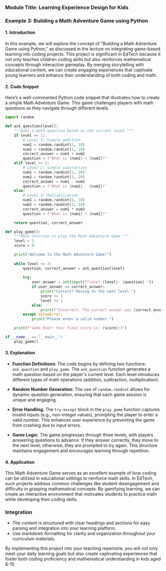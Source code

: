 ### Module Title: Learning Experience Design for Kids

### Example 3: Building a Math Adventure Game using Python

#### 1. Introduction
In this example, we will explore the concept of "Building a Math Adventure Game using Python," as discussed in the lecture on integrating game-based learning into coding projects. This project is significant in EdTech because it not only teaches children coding skills but also reinforces mathematical concepts through interactive gameplay. By merging storytelling with educational content, we can create engaging experiences that captivate young learners and enhance their understanding of both coding and math.

#### 2. Code Snippet
Here’s a well-commented Python code snippet that illustrates how to create a simple Math Adventure Game. This game challenges players with math questions as they navigate through different levels.

```python
import random

def ask_question(level):
    """Asks a math question based on the current level."""
    if level == 1:
        # Level 1: Simple addition
        num1 = random.randint(1, 10)
        num2 = random.randint(1, 10)
        correct_answer = num1 + num2
        question = f"What is {num1} + {num2}?"
    elif level == 2:
        # Level 2: Simple subtraction
        num1 = random.randint(1, 20)
        num2 = random.randint(1, 20)
        correct_answer = num1 - num2
        question = f"What is {num1} - {num2}?"
    else:
        # Level 3: Multiplication
        num1 = random.randint(1, 10)
        num2 = random.randint(1, 10)
        correct_answer = num1 * num2
        question = f"What is {num1} * {num2}?"

    return question, correct_answer

def play_game():
    """Main function to play the Math Adventure Game."""
    level = 1
    score = 0

    print("Welcome to the Math Adventure Game!")
    
    while level <= 3:
        question, correct_answer = ask_question(level)
        
        try:
            user_answer = int(input(f"Level {level}: {question} "))
            if user_answer == correct_answer:
                print("Correct! Moving to the next level.")
                score += 1
                level += 1
            else:
                print(f"Incorrect. The correct answer was {correct_answer}. Try again!")
        except ValueError:
            print("Please enter a valid number.")

    print(f"Game Over! Your final score is: {score}/3")

if __name__ == "__main__":
    play_game()
```

#### 3. Explanation
- **Function Definitions**: The code begins by defining two functions: `ask_question` and `play_game`. The `ask_question` function generates a math question based on the player's current level. Each level introduces different types of math operations (addition, subtraction, multiplication).
  
- **Random Number Generation**: The use of `random.randint` allows for dynamic question generation, ensuring that each game session is unique and engaging.

- **Error Handling**: The `try-except` block in the `play_game` function captures invalid inputs (e.g., non-integer values), prompting the player to enter a valid number. This enhances user experience by preventing the game from crashing due to input errors.

- **Game Logic**: The game progresses through three levels, with players answering questions to advance. If they answer correctly, they move to the next level; otherwise, they are prompted to try again. This structure maintains engagement and encourages learning through repetition.

#### 4. Application
This Math Adventure Game serves as an excellent example of how coding can be utilized in educational settings to reinforce math skills. In EdTech, such projects address common challenges like student disengagement and difficulty in grasping mathematical concepts. By gamifying learning, we can create an interactive environment that motivates students to practice math while developing their coding skills.

### Integration
- The content is structured with clear headings and sections for easy parsing and integration into your learning platform.
- Use markdown formatting for clarity and organization throughout your curriculum materials.

By implementing this project into your teaching repertoire, you will not only meet your daily learning goals but also create captivating experiences that foster both coding proficiency and mathematical understanding in kids aged 8-15.